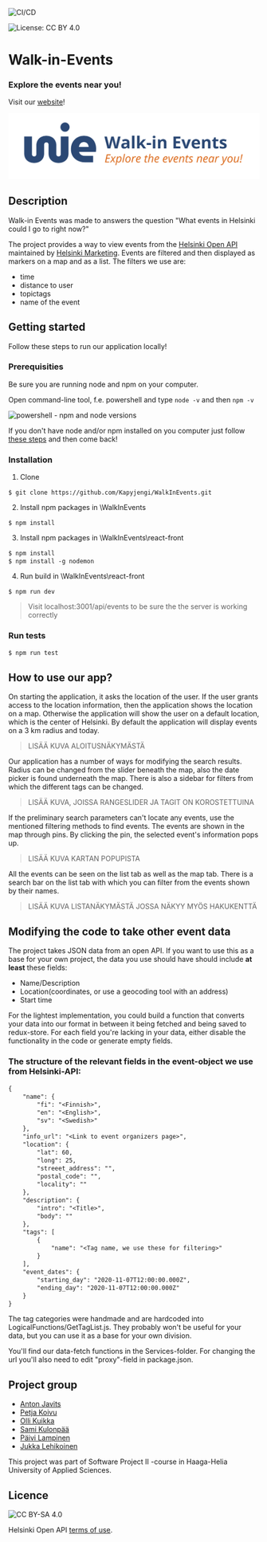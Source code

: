 ![CI/CD](https://github.com/Kapyjengi/WalkInEvents/workflows/Build%20and%20test%20React-client,%20build%20and%20deploy%20Node.js%20to%20Azure%20Web%20App/badge.svg)

![License: CC BY 4.0](https://img.shields.io/badge/License-CC%20BY%204.0-lightgrey.svg)
# Walk-in-Events
### Explore the events near you!

Visit our [website](https://wie-dev.azurewebsites.net/)!

<p>
<img alt="Walk-In Events" src="img/wie-logo-and-tagline-tr.png">
</p>

## Description

Walk-in Events was made to answers the question "What events in Helsinki could I go to right now?"

The project provides a way to view events from the [Helsinki Open API](http://open-api.myhelsinki.fi/) maintained by [Helsinki Marketing](https://www.myhelsinki.fi/en/about). Events are filtered and then displayed as markers on a map and as a list. The filters we use are: 

- time
- distance to user
- topictags
- name of the event

## Getting started

Follow these steps to run our application locally!

### Prerequisities

Be sure you are running node and npm on your computer.

Open command-line tool, f.e. powershell and type `node -v` and then `npm -v`

<img alt="powershell - npm and node versions" src="https://i.imgur.com/z63jbCR.jpeg">

If you don't have node and/or npm installed on you computer just follow [these steps](https://treehouse.github.io/installation-guides/windows/node-windows.html) and then come back!

### Installation

1. Clone
```
$ git clone https://github.com/Kapyjengi/WalkInEvents.git
```
2. Install npm packages in \WalkInEvents
```
$ npm install
```
3. Install npm packages in \WalkInEvents\react-front
```
$ npm install
$ npm install -g nodemon
```
4. Run build in \WalkInEvents\react-front
```
$ npm run dev
```
> Visit localhost:3001/api/events to be sure the the server is working correctly

### Run tests
```
$ npm run test
```

## How to use our app?

On starting the application, it asks the location of the user. If the user grants access to the location information, then the application shows the location on a map. Otherwise the application will show the user on a default location, which is the center of Helsinki. By default the application will display events on a 3 km radius and today.

> LISÄÄ KUVA ALOITUSNÄKYMÄSTÄ

Our application has a number of ways for modifying the search results. Radius can be changed from the slider beneath the map, also the date picker is found underneath the map. There is also a sidebar for filters from which the different tags can be changed.

> LISÄÄ KUVA, JOISSA RANGESLIDER JA TAGIT ON KOROSTETTUINA

If the preliminary search parameters can't locate any events, use the mentioned filtering methods to find events. The events are shown in the map through pins. By clicking the pin, the selected event's information pops up.

> LISÄÄ KUVA KARTAN POPUPISTA

All the events can be seen on the list tab as well as the map tab. There is a search bar on the list tab with which you can filter from the events shown by their names.

> LISÄÄ KUVA LISTANÄKYMÄSTÄ JOSSA NÄKYY MYÖS HAKUKENTTÄ

## Modifying the code to take other event data

The project takes JSON data from an open API. If you want to use this as a base for your own project, the data you use should have should include **at least** these fields: 

- Name/Description
- Location(coordinates, or use a geocoding tool with an address)
- Start time

For the lightest implementation, you could build a function that converts your data into our format in between it being fetched and being saved to redux-store. For each field you're lacking in your data, either disable the functionality in the code or generate empty fields.

### The structure of the relevant fields in the event-object we use from Helsinki-API:

```
{
    "name": {
        "fi": "<Finnish>", 
        "en": "<English>",
        "sv": "<Swedish>"
    },
    "info_url": "<Link to event organizers page>",
    "location": {
        "lat": 60,
        "long": 25,
        "streeet_address": "",
        "postal_code": "",
        "locality": ""
    },
    "description": {
        "intro": "<Title>",
        "body": ""
    },
    "tags": [
        {
            "name": "<Tag name, we use these for filtering>"
        }
    ],
    "event_dates": {
        "starting_day": "2020-11-07T12:00:00.000Z",
        "ending_day": "2020-11-07T12:00:00.000Z"
    }
}

```

The tag categories were handmade and are hardcoded into LogicalFunctions/GetTagList.js. They probably won't be useful for your data, but you can use it as a base for your own division.

You'll find our data-fetch functions in the Services-folder. For changing the url you'll also need to edit "proxy"-field in package.json.

## Project group

- [Anton Javits](https://github.com/AntonJavits)
- [Petja Koivu](https://github.com/bgh312)
- [Olli Kuikka](https://github.com/pineappletea)
- [Sami Kulonpää](https://github.com/samikul)
- [Päivi Lampinen](https://github.com/PaiviL)
- [Jukka Lehikoinen](https://github.com/JukkaLehikoinen)

This project was part of Software Project II -course in Haaga-Helia University of Applied Sciences.


## Licence

![CC BY-SA 4.0](https://i.creativecommons.org/l/by/4.0/88x31.png)

Helsinki Open API [terms of use](http://open-api.myhelsinki.fi/terms).